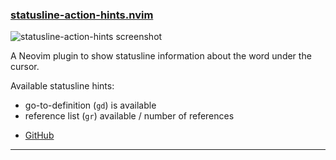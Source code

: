 <h3 id="new-statusline-action-hints.nvim">
  <a href="#new-statusline-action-hints.nvim">
    <span class="icon-text">
      <span class="icon">
        <i class="fa-solid fa-book"></i>
      </span>
    </span>
    <span>statusline-action-hints.nvim</span>
  </a>
</h3>

![statusline-action-hints screenshot](https://user-images.githubusercontent.com/226654/217480442-ae97682d-c2e1-4dc3-a9d6-7d646ca4d025.gif)

A Neovim plugin to show statusline information about the word under the cursor.

Available statusline hints:
* go-to-definition (`gd`) is available
* reference list (`gr`) available / number of references

- [GitHub](https://github.com/roobert/statusline-action-hints.nvim)

---
